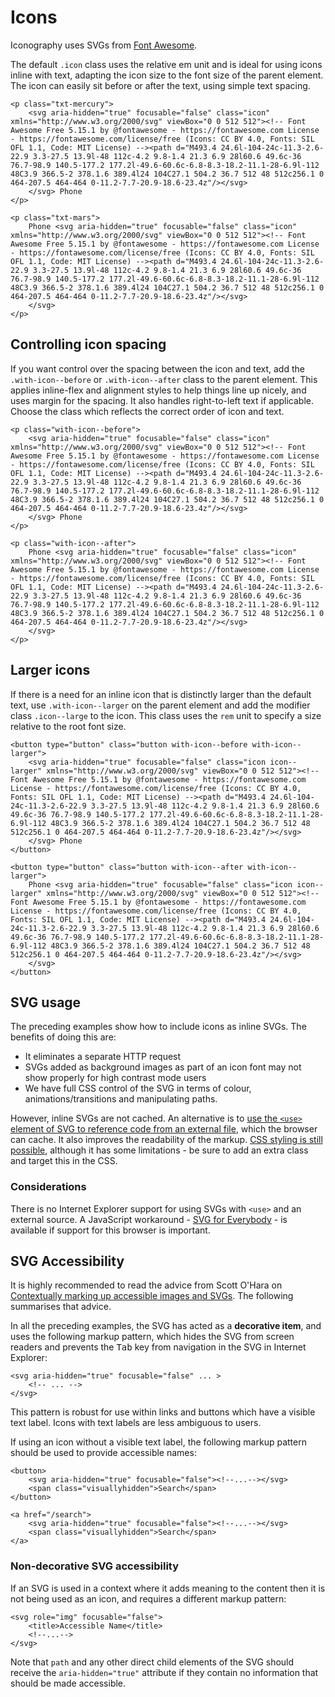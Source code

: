 # Icons

Iconography uses SVGs from [Font Awesome](https://github.com/FortAwesome/Font-Awesome).

The default `.icon` class uses the relative em unit and is ideal for using icons inline with text, adapting the icon size to the font size of the parent element. The icon can easily sit before or after the text, using simple text spacing.

```
<p class="txt-mercury">
    <svg aria-hidden="true" focusable="false" class="icon" xmlns="http://www.w3.org/2000/svg" viewBox="0 0 512 512"><!-- Font Awesome Free 5.15.1 by @fontawesome - https://fontawesome.com License - https://fontawesome.com/license/free (Icons: CC BY 4.0, Fonts: SIL OFL 1.1, Code: MIT License) --><path d="M493.4 24.6l-104-24c-11.3-2.6-22.9 3.3-27.5 13.9l-48 112c-4.2 9.8-1.4 21.3 6.9 28l60.6 49.6c-36 76.7-98.9 140.5-177.2 177.2l-49.6-60.6c-6.8-8.3-18.2-11.1-28-6.9l-112 48C3.9 366.5-2 378.1.6 389.4l24 104C27.1 504.2 36.7 512 48 512c256.1 0 464-207.5 464-464 0-11.2-7.7-20.9-18.6-23.4z"/></svg>
    </svg> Phone
</p>

<p class="txt-mars">
    Phone <svg aria-hidden="true" focusable="false" class="icon" xmlns="http://www.w3.org/2000/svg" viewBox="0 0 512 512"><!-- Font Awesome Free 5.15.1 by @fontawesome - https://fontawesome.com License - https://fontawesome.com/license/free (Icons: CC BY 4.0, Fonts: SIL OFL 1.1, Code: MIT License) --><path d="M493.4 24.6l-104-24c-11.3-2.6-22.9 3.3-27.5 13.9l-48 112c-4.2 9.8-1.4 21.3 6.9 28l60.6 49.6c-36 76.7-98.9 140.5-177.2 177.2l-49.6-60.6c-6.8-8.3-18.2-11.1-28-6.9l-112 48C3.9 366.5-2 378.1.6 389.4l24 104C27.1 504.2 36.7 512 48 512c256.1 0 464-207.5 464-464 0-11.2-7.7-20.9-18.6-23.4z"/></svg>
    </svg>
</p>
```

## Controlling icon spacing

If you want control over the spacing between the icon and text, add the `.with-icon--before` or `.with-icon--after` class to the parent element. This applies inline-flex and alignment styles to help things line up nicely, and uses margin for the spacing. It also handles right-to-left text if applicable. Choose the class which reflects the correct order of icon and text.

```
<p class="with-icon--before">
    <svg aria-hidden="true" focusable="false" class="icon" xmlns="http://www.w3.org/2000/svg" viewBox="0 0 512 512"><!-- Font Awesome Free 5.15.1 by @fontawesome - https://fontawesome.com License - https://fontawesome.com/license/free (Icons: CC BY 4.0, Fonts: SIL OFL 1.1, Code: MIT License) --><path d="M493.4 24.6l-104-24c-11.3-2.6-22.9 3.3-27.5 13.9l-48 112c-4.2 9.8-1.4 21.3 6.9 28l60.6 49.6c-36 76.7-98.9 140.5-177.2 177.2l-49.6-60.6c-6.8-8.3-18.2-11.1-28-6.9l-112 48C3.9 366.5-2 378.1.6 389.4l24 104C27.1 504.2 36.7 512 48 512c256.1 0 464-207.5 464-464 0-11.2-7.7-20.9-18.6-23.4z"/></svg>
    </svg> Phone
</p>

<p class="with-icon--after">
    Phone <svg aria-hidden="true" focusable="false" class="icon" xmlns="http://www.w3.org/2000/svg" viewBox="0 0 512 512"><!-- Font Awesome Free 5.15.1 by @fontawesome - https://fontawesome.com License - https://fontawesome.com/license/free (Icons: CC BY 4.0, Fonts: SIL OFL 1.1, Code: MIT License) --><path d="M493.4 24.6l-104-24c-11.3-2.6-22.9 3.3-27.5 13.9l-48 112c-4.2 9.8-1.4 21.3 6.9 28l60.6 49.6c-36 76.7-98.9 140.5-177.2 177.2l-49.6-60.6c-6.8-8.3-18.2-11.1-28-6.9l-112 48C3.9 366.5-2 378.1.6 389.4l24 104C27.1 504.2 36.7 512 48 512c256.1 0 464-207.5 464-464 0-11.2-7.7-20.9-18.6-23.4z"/></svg>
    </svg>
</p>
```

## Larger icons

If there is a need for an inline icon that is distinctly larger than the default text, use `.with-icon--larger` on the parent element and add the modifier class `.icon--large` to the icon. This class uses the `rem` unit to specify a size relative to the root font size.

```
<button type="button" class="button with-icon--before with-icon--larger">
    <svg aria-hidden="true" focusable="false" class="icon icon--larger" xmlns="http://www.w3.org/2000/svg" viewBox="0 0 512 512"><!-- Font Awesome Free 5.15.1 by @fontawesome - https://fontawesome.com License - https://fontawesome.com/license/free (Icons: CC BY 4.0, Fonts: SIL OFL 1.1, Code: MIT License) --><path d="M493.4 24.6l-104-24c-11.3-2.6-22.9 3.3-27.5 13.9l-48 112c-4.2 9.8-1.4 21.3 6.9 28l60.6 49.6c-36 76.7-98.9 140.5-177.2 177.2l-49.6-60.6c-6.8-8.3-18.2-11.1-28-6.9l-112 48C3.9 366.5-2 378.1.6 389.4l24 104C27.1 504.2 36.7 512 48 512c256.1 0 464-207.5 464-464 0-11.2-7.7-20.9-18.6-23.4z"/></svg>
    </svg> Phone
</button>

<button type="button" class="button with-icon--after with-icon--larger">
    Phone <svg aria-hidden="true" focusable="false" class="icon icon--larger" xmlns="http://www.w3.org/2000/svg" viewBox="0 0 512 512"><!-- Font Awesome Free 5.15.1 by @fontawesome - https://fontawesome.com License - https://fontawesome.com/license/free (Icons: CC BY 4.0, Fonts: SIL OFL 1.1, Code: MIT License) --><path d="M493.4 24.6l-104-24c-11.3-2.6-22.9 3.3-27.5 13.9l-48 112c-4.2 9.8-1.4 21.3 6.9 28l60.6 49.6c-36 76.7-98.9 140.5-177.2 177.2l-49.6-60.6c-6.8-8.3-18.2-11.1-28-6.9l-112 48C3.9 366.5-2 378.1.6 389.4l24 104C27.1 504.2 36.7 512 48 512c256.1 0 464-207.5 464-464 0-11.2-7.7-20.9-18.6-23.4z"/></svg>
    </svg>
</button>
```

## SVG usage

The preceding examples show how to include icons as inline SVGs. The benefits of doing this are:

- It eliminates a separate HTTP request
- SVGs added as background images as part of an icon font may not show properly for high contrast mode users
- We have full CSS control of the SVG in terms of colour, animations/transitions and manipulating paths.

However, inline SVGs are not cached. An alternative is to [use the `<use>` element of SVG to reference code from an external file](https://css-tricks.com/svg-use-with-external-reference-take-2/), which the browser can cache. It also improves the readability of the markup. [CSS styling is still possible](https://tympanus.net/codrops/2015/07/16/styling-svg-use-content-css/), although it has some limitations - be sure to add an extra class and target this in the CSS.

### Considerations

There is no Internet Explorer support for using SVGs with `<use>` and an external source. A JavaScript workaround - [SVG for Everybody](https://github.com/jonathantneal/svg4everybody) - is available if support for this browser is important.

## SVG Accessibility

It is highly recommended to read the advice from Scott O'Hara on [Contextually marking up accessible images and SVGs](https://www.scottohara.me/blog/2019/05/22/contextual-images-svgs-and-a11y.html). The following summarises that advice.

In all the preceding examples, the SVG has acted as a **decorative item**, and uses the following markup pattern, which hides the SVG from screen readers and prevents the <kbd>Tab</kbd> key from navigation in the SVG in Internet Explorer:

```
<svg aria-hidden="true" focusable="false" ... >
    <!-- ... -->
</svg>
```

This pattern is robust for use within links and buttons which have a visible text label. Icons with text labels are less ambiguous to users. 

If using an icon without a visible text label, the following markup pattern should be used to provide accessible names:

```
<button>
    <svg aria-hidden="true" focusable="false"><!--...--></svg>
    <span class="visuallyhidden">Search</span>
</button>

<a href="/search">
    <svg aria-hidden="true" focusable="false"><!--...--></svg>
    <span class="visuallyhidden">Search</span>
</a>
```

### Non-decorative SVG accessibility

If an SVG is used in a context where it adds meaning to the content then it is not being used as an icon, and requires a different markup pattern:

```
<svg role="img" focusable="false">
    <title>Accessible Name</title>
    <!--...-->
</svg>
```

Note that `path` and any other direct child elements of the SVG should receive the `aria-hidden="true"` attribute if they contain no information that should be made accessible.